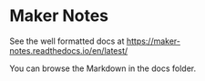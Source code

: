 # Maker Notes

See the well formatted docs at https://maker-notes.readthedocs.io/en/latest/

You can browse the Markdown in the docs folder.
